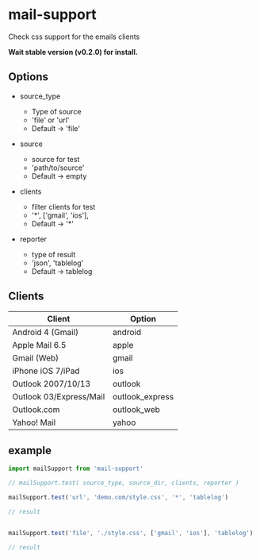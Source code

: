 # mail-support

Check css support for the emails clients

**Wait stable version (v0.2.0) for install.**


## Options

- source_type
  - Type of source
  - 'file' or 'url'
  - Default -> 'file'


- source
  - source for test
  - 'path/to/source'
  - Default -> empty


- clients
  - filter clients for test
  - '*', ['gmail', 'ios'],
  - Default -> '*'


- reporter
  - type of result
  - 'json', 'tablelog'
  - Default -> tablelog


## Clients

| Client | Option |
|-|-|
| Android 4 (Gmail) | android |
| Apple Mail 6.5 | apple |
| Gmail (Web) | gmail |
| iPhone iOS 7/iPad | ios |
| Outlook 2007/10/13 | outlook |
| Outlook 03/Express/Mail | outlook_express |
| Outlook.com | outlook_web |
| Yahoo! Mail | yahoo |


## example

```js
import mailSupport from 'mail-support'

// mailSupport.test( source_type, source_dir, clients, reporter )

mailSupport.test('url', 'demo.com/style.css', '*', 'tablelog')

// result


mailSupport.test('file', './style.css', ['gmail', 'ios'], 'tablelog')

// result

```
